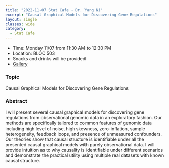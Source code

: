 ```yaml
---
title: "2022-11-07 Stat Cafe - Dr. Yang Ni"
excerpt: "Causal Graphical Models for Discovering Gene Regulations"
layout: single
classes: wide
category:
  - Stat Cafe
---
```


- Time: Monday 11/07 from 11:30 AM to 12:30 PM
- Location: BLOC 503
- Snacks and drinks will be provided
- [Gallery](/StatCafe/2022-11-07-gallery/)

### Topic

Causal Graphical Models for Discovering Gene Regulations

### Abstract

I will present several causal graphical models for discovering gene regulations from observational genomic data in an exploratory fashion. Our methods are specifically tailored to common features of genomic data including high level of noise, high skewness, zero-inflation, sample heterogeneity, feedback loops, and presence of unmeasured confounders. Our theories show that causal structure is identifiable under all the presented causal graphical models with purely observational data. I will provide intuition as to why causality is identifiable under different scenarios and demonstrate the practical utility using multiple real datasets with known causal structure.
